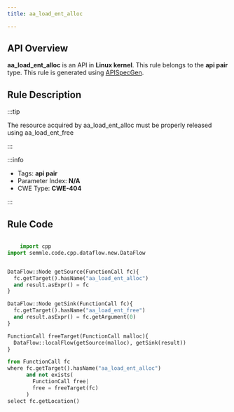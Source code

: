 ```yaml
---
title: aa_load_ent_alloc

---
```



## API Overview
**aa_load_ent_alloc** is an API in **Linux kernel**. This rule belongs to the **api pair** type. This rule is generated using [APISpecGen](../../tools/APISpecGen).
## Rule Description

:::tip

The resource acquired by aa_load_ent_alloc must be properly released using aa_load_ent_free

:::

:::info

- Tags: **api pair**
- Parameter Index: **N/A**
- CWE Type: **CWE-404**

:::

## Rule Code
```python

    import cpp
import semmle.code.cpp.dataflow.new.DataFlow


DataFlow::Node getSource(FunctionCall fc){
  fc.getTarget().hasName("aa_load_ent_alloc")
  and result.asExpr() = fc
}

DataFlow::Node getSink(FunctionCall fc){
  fc.getTarget().hasName("aa_load_ent_free")
  and result.asExpr() = fc.getArgument(0)
}

FunctionCall freeTarget(FunctionCall malloc){
  DataFlow::localFlow(getSource(malloc), getSink(result))
}

from FunctionCall fc
where fc.getTarget().hasName("aa_load_ent_alloc")
      and not exists(
        FunctionCall free| 
        free = freeTarget(fc)
      )
select fc.getLocation()

    
```